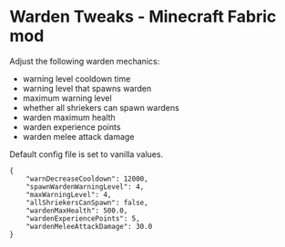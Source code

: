 # Warden Tweaks - Minecraft Fabric mod

Adjust the following warden mechanics:
- warning level cooldown time
- warning level that spawns warden
- maximum warning level
- whether all shriekers can spawn wardens
- warden maximum health
- warden experience points
- warden melee attack damage

Default config file is set to vanilla values.
```
{
	"warnDecreaseCooldown": 12000,
	"spawnWardenWarningLevel": 4,
	"maxWarningLevel": 4,
	"allShriekersCanSpawn": false,
	"wardenMaxHealth": 500.0,
	"wardenExperiencePoints": 5,
	"wardenMeleeAttackDamage": 30.0
}
```